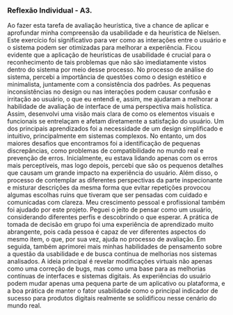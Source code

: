### Reflexão Individual - A3.


Ao fazer esta tarefa de avaliação heurística, tive a chance de aplicar e aprofundar minha compreensão da usabilidade e da heurística de Nielsen. Este exercício foi significativo para ver como as interações entre o usuário e o sistema podem ser otimizadas para melhorar a experiência. Ficou evidente que a aplicação de heurísticas de usabilidade é crucial para o reconhecimento de tais problemas que não são imediatamente vistos dentro do sistema por meio desse processo.
No processo de análise do sistema, percebi a importância de questões como o design estético e minimalista, juntamente com a consistência dos padrões. As pequenas inconsistências no design ou nas interações podem causar confusão e irritação ao usuário, o que eu entendi e, assim, me ajudaram a melhorar a habilidade de avaliação de interface de uma perspectiva mais holística. Assim, desenvolvi uma visão mais clara de como os elementos visuais e funcionais se entrelaçam e afetam diretamente a satisfação do usuário. Um dos principais aprendizados foi a necessidade de um design simplificado e intuitivo, principalmente em sistemas complexos.
No entanto, um dos maiores desafios que encontramos foi a identificação de pequenas discrepâncias, como problemas de compatibilidade no mundo real e prevenção de erros. Inicialmente, eu estava lidando apenas com os erros mais perceptíveis, mas logo depois, percebi que são os pequenos detalhes que causam um grande impacto na experiência do usuário. Além disso, o processo de contemplar as diferentes perspectivas da parte inspecionante e misturar descrições da mesma forma que evitar repetições provocou algumas escolhas ruins que tiveram que ser pensadas com cuidado e comunicadas com clareza.
Meu crescimento pessoal e profissional também foi ajudado por este projeto. Peguei o jeito de pensar como um usuário, considerando diferentes perfis e descobrindo o que esperar. A prática de tomada de decisão em grupo foi uma experiência de aprendizado muito abrangente, pois cada pessoa é capaz de ver diferentes aspectos do mesmo item, o que, por sua vez, ajuda no processo de avaliação. Em seguida, também aprimorei mais minhas habilidades de pensamento sobre a questão da usabilidade e de busca contínua de melhorias nos sistemas analisados.
A ideia principal é revelar modificações virtuais não apenas como uma correção de bugs, mas como uma base para as melhorias contínuas de interfaces e sistemas digitais. As experiências do usuário podem mudar apenas uma pequena parte de um aplicativo ou plataforma, e a boa prática de manter o fator usabilidade como o principal indicador de sucesso para produtos digitais realmente se solidificou nesse cenário do mundo real.
